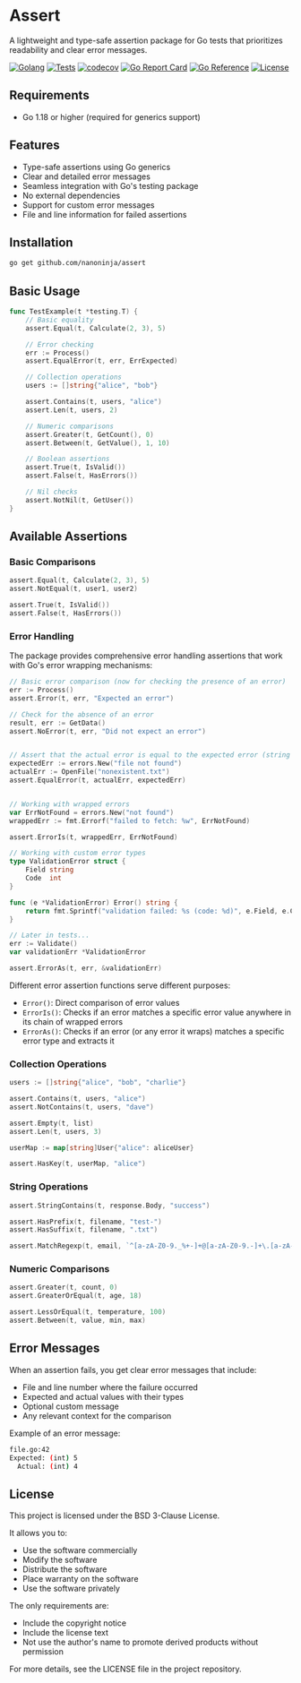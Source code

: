 # Assert

A lightweight and type-safe assertion package for Go tests that prioritizes readability and clear error messages.

[![Golang](https://img.shields.io/badge/Go-%3E%3D%201.18-%2300ADD8.svg)](https://go.dev/)
[![Tests](https://github.com/nanoninja/assert/actions/workflows/tests.yml/badge.svg)](https://github.com/nanoninja/assert/actions)
[![codecov](https://codecov.io/gh/nanoninja/assert/branch/main/graph/badge.svg)](https://codecov.io/gh/nanoninja/assert)
[![Go Report Card](https://goreportcard.com/badge/github.com/nanoninja/assert)](https://goreportcard.com/report/github.com/nanoninja/assert)
[![Go Reference](https://pkg.go.dev/badge/github.com/nanoninja/assert.svg)](https://pkg.go.dev/github.com/nanoninja/assert)
[![License](https://img.shields.io/badge/License-BSD_3--Clause-blue.svg)](https://opensource.org/licenses/BSD-3-Clause)

## Requirements

- Go 1.18 or higher (required for generics support)

## Features

- Type-safe assertions using Go generics
- Clear and detailed error messages
- Seamless integration with Go's testing package
- No external dependencies
- Support for custom error messages
- File and line information for failed assertions

## Installation

```bash
go get github.com/nanoninja/assert
```

## Basic Usage

```go
func TestExample(t *testing.T) {
    // Basic equality
    assert.Equal(t, Calculate(2, 3), 5)

    // Error checking
    err := Process()
    assert.EqualError(t, err, ErrExpected)

    // Collection operations
    users := []string{"alice", "bob"}

    assert.Contains(t, users, "alice")
    assert.Len(t, users, 2)

    // Numeric comparisons
    assert.Greater(t, GetCount(), 0)
    assert.Between(t, GetValue(), 1, 10)

    // Boolean assertions
    assert.True(t, IsValid())
    assert.False(t, HasErrors())

    // Nil checks
    assert.NotNil(t, GetUser())
}
```

## Available Assertions

### Basic Comparisons

```go
assert.Equal(t, Calculate(2, 3), 5)
assert.NotEqual(t, user1, user2)

assert.True(t, IsValid())
assert.False(t, HasErrors())
```

### Error Handling

The package provides comprehensive error handling assertions that work with Go's error wrapping mechanisms:

```go
// Basic error comparison (now for checking the presence of an error)
err := Process()
assert.Error(t, err, "Expected an error")

// Check for the absence of an error
result, err := GetData()
assert.NoError(t, err, "Did not expect an error")


// Assert that the actual error is equal to the expected error (string comparison)
expectedErr := errors.New("file not found")
actualErr := OpenFile("nonexistent.txt")
assert.EqualError(t, actualErr, expectedErr)


// Working with wrapped errors
var ErrNotFound = errors.New("not found")
wrappedErr := fmt.Errorf("failed to fetch: %w", ErrNotFound)

assert.ErrorIs(t, wrappedErr, ErrNotFound)

// Working with custom error types
type ValidationError struct {
    Field string
    Code  int
}

func (e *ValidationError) Error() string {
    return fmt.Sprintf("validation failed: %s (code: %d)", e.Field, e.Code)
}

// Later in tests...
err := Validate()
var validationErr *ValidationError

assert.ErrorAs(t, err, &validationErr)
```

Different error assertion functions serve different purposes:

* `Error()`: Direct comparison of error values
* `ErrorIs()`: Checks if an error matches a specific error value anywhere in its chain of wrapped errors
* `ErrorAs()`: Checks if an error (or any error it wraps) matches a specific error type and extracts it

### Collection Operations

```go
users := []string{"alice", "bob", "charlie"}

assert.Contains(t, users, "alice")
assert.NotContains(t, users, "dave")

assert.Empty(t, list)
assert.Len(t, users, 3)

userMap := map[string]User{"alice": aliceUser}

assert.HasKey(t, userMap, "alice")
```

### String Operations

```go
assert.StringContains(t, response.Body, "success")

assert.HasPrefix(t, filename, "test-")
assert.HasSuffix(t, filename, ".txt")

assert.MatchRegexp(t, email, `^[a-zA-Z0-9._%+-]+@[a-zA-Z0-9.-]+\.[a-zA-Z]{2,}$`)
```

### Numeric Comparisons

```go
assert.Greater(t, count, 0)
assert.GreaterOrEqual(t, age, 18)

assert.LessOrEqual(t, temperature, 100)
assert.Between(t, value, min, max)
```

## Error Messages

When an assertion fails, you get clear error messages that include:

* File and line number where the failure occurred
* Expected and actual values with their types
* Optional custom message
* Any relevant context for the comparison

Example of an error message:

```bash
file.go:42
Expected: (int) 5
  Actual: (int) 4
```

## License

This project is licensed under the BSD 3-Clause License.

It allows you to:
- Use the software commercially
- Modify the software
- Distribute the software
- Place warranty on the software
- Use the software privately

The only requirements are:
- Include the copyright notice
- Include the license text
- Not use the author's name to promote derived products without permission

For more details, see the LICENSE file in the project repository.